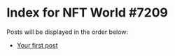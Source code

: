 # Index for NFT World #7209
Posts will be displayed in the order below:

- [Your first post](./001-first.md)

